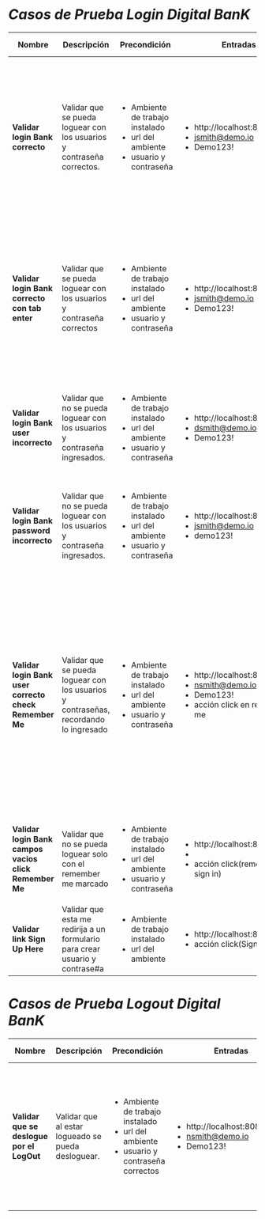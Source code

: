 # ***Casos de Prueba Login Digital BanK***

|Nombre|Descripción|Precondición|Entradas|Pasos|Resultado Esperado|
|---|---|---|---|---|---|
|**Validar login Bank correcto**| Validar que se pueda loguear con los usuarios y contraseña correctos.|<ul><li>Ambiente de trabajo instalado</li> <li>url del ambiente</li><li>usuario y contraseña</li></ul>|<ul><li>http://localhost:8080/bank/</li><li>jsmith@demo.io</li><li>Demo123!</li></ul>|<ol><li>Ingresar a la url</li><li>Ingresar usuario</li><li>Ingresar contraseña</li><li>Click en Sign In</li></ol>|Mostrar el home de la pagina saludando al usuario en la parte superior derecho, mostrando graficas y panel izquierdo con las opciones de la pagina|
|**Validar login Bank correcto con tab enter**|Validar que se pueda loguear con los usuarios y contraseña correctos|<ul><li>Ambiente de trabajo instalado</li><li>url del ambiente</li><li>usuario y contraseña</li></ul>|<ul><li>http://localhost:8080/bank/</li><li>jsmith@demo.io</li><li>Demo123!</li></ul>|<ol><li>Ingresar a la url</li><li>usuario escribir</li><li>tabulador Ingresar contraseña</li><li>accionar enter</li></ol>|Mostrar el home de la pagina saludando al usuario en la parte superior derecho, mostrando graficas y panel izquierdo con las opciones de la pagina|
|**Validar login Bank user incorrecto**|Validar que no se pueda loguear con los usuarios y contraseña ingresados.|<ul><li>Ambiente de trabajo instalado</li><li>url del ambiente</li><li>usuario y contraseña</li></ul>|<ul><li>http://localhost:8080/bank/</li><li>dsmith@demo.io</li><li>Demo123!</li></ul>|<ol><li>Ingresar a la url</li><li>Ingresar usuario</li><li>Ingresar contraseña</li><li>Click en Sign In</li></ol>|Mostrar en la parte superior que alguno de los datos ingresados son incorrectos.|
|**Validar login Bank password incorrecto**|Validar que no se pueda loguear con los usuarios y contraseña ingresados.|<ul><li>Ambiente de trabajo instalado</li><li>url del ambiente</li><li>usuario y contraseña</li></ul>|<ul><li>http://localhost:8080/bank/</li><li>jsmith@demo.io</li><li>demo123!</li></ul>|<ol><li>Ingresar a la url</li><li>Ingresar usuario</li><li>Ingresar contraseña</li><li>Click en Sign In</li></ol>|Mostrar en la parte superior que alguno de los datos ingresados son incorrectos. |
|**Validar login Bank user correcto check Remember Me**|Validar que se pueda loguear con los usuarios y contraseñas, recordando lo ingresado|<ul><li>Ambiente de trabajo instalado</li><li>url del ambiente</li><li>usuario y contraseña</li></ul>|<ul><li>http://localhost:8080/bank/</li><li>nsmith@demo.io</li><li>Demo123!</li><li>acción click en remember me</li></ul>|<ol><li>Ingresar a la url</li><li>Ingresar usuario</li><li>Ingresar contraseña</li><li>Click en Remember Me</li><li>click en Sign In</li><li>click en la foto de perfil</li><li>click en logout</li></ol>|Mostrar el home de la pagina saludando al usuario en la parte superior derecho, mostrando graficas y panel izquierdo con las opciones de la pagina, luego de haber presionado de haber salido mostrar los datos ingresados.|
|**Validar login Bank campos vacios click Remember Me**|Validar que no se pueda loguear solo con el remember me marcado|<ul><li>Ambiente de trabajo instalado</li><li>url del ambiente</li><li>usuario y contraseña</li></ul>|<ul><li>http://localhost:8080/bank/</li><li><li>acción click(remember me, sign in)</li></ul>|<ol><li>Ingresar a la url</li><li>Click en Remember Me</li><li>Click en Sign In</li></ol>|Mostrar un mensaje que los campos estan vacios|
|**Validar link Sign Up Here**|Validar que esta me redirija a un formulario para crear usuario y contrase#a|<ul><li>Ambiente de trabajo instalado</li><li>url del ambiente</li></ul>|<ul><li>http://localhost:8080/bank/</li><li>acción click(Sign Up Here)</li></ul>|<ol><li>Ingresar a la url</li><li>Click en Sign Up Here</li></ol>|Mostrar un formulario para crear una cuenta con usuario y contrase#a|

# ***Casos de Prueba Logout Digital BanK***

|Nombre|Descripción|Precondición|Entradas|Pasos|Resultado Esperado|
|---|---|---|---|---|---|
|**Validar que se deslogue por el LogOut**| Validar que al estar logueado se pueda desloguear.|<ul><li>Ambiente de trabajo instalado</li> <li>url del ambiente</li><li>usuario y contraseña correctos</li></ul>|<ul><li>http://localhost:8080/bank/</li><li>nsmith@demo.io</li><li>Demo123!</li></ul>|<ol><li>Ingresar a la url</li><li>Ingresar usuario</li><li>Ingresar contraseña</li><li>Click en Sign In</li><li>Click en avatar de usuario</li><li>click en logout</li></ol>|Mostrar el home y al clickear el Log Out devolver al login|